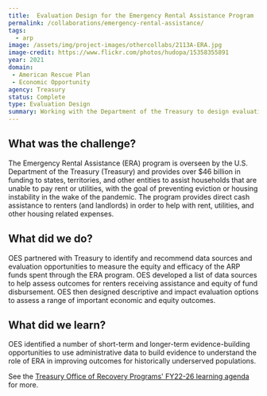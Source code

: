 ```yaml
---
title:  Evaluation Design for the Emergency Rental Assistance Program
permalink: /collaborations/emergency-rental-assistance/
tags:
  - arp
image: /assets/img/project-images/othercollabs/2113A-ERA.jpg
image-credit: https://www.flickr.com/photos/hudopa/15358355891
year: 2021
domain:
 - American Rescue Plan
 - Economic Opportunity
agency: Treasury
status: Complete
type: Evaluation Design
summary: Working with the Department of the Treasury to design evaluations of a rental assistance program.
---
```

## What was the challenge? 

The Emergency Rental Assistance (ERA) program is overseen by the U.S. Department of the Treasury (Treasury) and provides over $46 billion in funding to states, territories, and other entities to assist households that are unable to pay rent or utilities, with the goal of preventing eviction or housing instability in the wake of the pandemic. The program provides direct cash assistance to renters (and landlords) in order to help with rent, utilities, and other housing related expenses.

## What did we do? 

OES partnered with Treasury to identify and recommend data sources and evaluation opportunities to measure the equity and efficacy of the ARP funds spent through the ERA program. OES developed a list of data sources to help assess outcomes for renters receiving assistance and equity of fund disbursement. OES then designed descriptive and impact evaluation options to assess a range of important economic and equity outcomes. 

## What did we learn?

OES identified a number of short-term and longer-term evidence-building opportunities to use administrative data to build evidence to understand the role of ERA in improving outcomes for historically underserved populations.

See the <a class="usa-link usa-link--external" href="https://home.treasury.gov/system/files/136/ORP-Learning-Agenda-Draft-2023.pdf">Treasury Office of Recovery Programs' FY22-26 learning agenda</a> for more.
